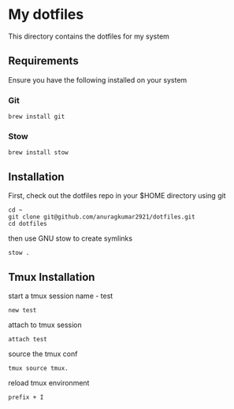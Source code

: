 # My dotfiles

This directory contains the dotfiles for my system

## Requirements

Ensure you have the following installed on your system

### Git

```
brew install git
```

### Stow

```
brew install stow
```

## Installation

First, check out the dotfiles repo in your $HOME directory using git

```
cd ~
git clone git@github.com/anuragkumar2921/dotfiles.git
cd dotfiles
```

then use GNU stow to create symlinks

```
stow .
```
## Tmux Installation
start a tmux session name - test
```
new test
```
attach to tmux session
```
attach test
```
source the tmux conf
```
tmux source tmux.
```
reload tmux environment
```
prefix + I
```
